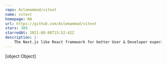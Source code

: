 ```yaml
---
repo: Aslemammad/vitext
name: vitext
homepage: NA
url: https://github.com/Aslemammad/vitext
stars: 389
starredAt: 2021-08-08T15:52:42Z
description: |-
    The Next.js like React framework for better User & Developer experience!
---
```


[object Object]
